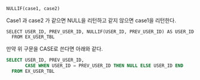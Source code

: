```
NULLIF(case1, case2)
```

Case1 과 case2 가 같으면 NULL을 리턴하고 같지 않으면 case1을 리턴한다.

```mysql
SELECT USER_ID, PREV_USER_ID, NULLIF(USER_ID, PREV_USER_ID) AS USER_ID 
  FROM EX_USER_TBL
```

만약 위 구문을 CASE로 쓴다면 아래와 같다.

```sql
SELECT USER_ID, PREV_USER_ID, 
       CASE WHEN USER_ID = PREV_USER_ID THEN NULL ELSE USER_ID END
  FROM EX_USER_TBL
```

